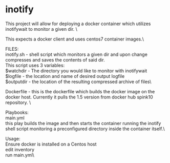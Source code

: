 # inotify

This project will allow for deploying a docker container which utilizes inotifywait to monitor a given dir. \

This expects a docker client and uses centos7 container images.\


FILES:\
inotify.sh - shell script which monitors a given dir and upon change compresses and saves the contents of said dir. \
This script uses 3 variables:\
$watchdir - The directory you would like to monitor with inotifywait\
$logfile - the location and name of desired output logfile\
$outputdir - the location of the resulting compressed archive of files\

Dockerfile - this is the dockerfile which builds the docker image on the docker host. Currently it pulls the 1.5 version from docker hub spink10 repository. \




Playbooks:\
main.yml \
this play builds the image and then starts the container running the inotify shell script monitoring a preconfigured directory inside the container itself.\



Usage:\
Ensure docker is installed on a Centos host\
edit inventory\
run main.yml\